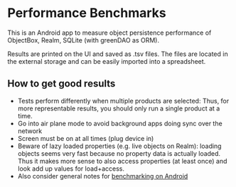 Performance Benchmarks
======================
This is an Android app to measure object persistence performance of ObjectBox, Realm, SQLite (with greenDAO as ORM).

Results are printed on the UI and saved as .tsv files.
The files are located in the external storage and can be easily imported into a spreadsheet.

How to get good results
-----------------------
* Tests perform differently when multiple products are selected: 
    Thus, for more representable results, you should only run a single product at a time.
* Go into air plane mode to avoid background apps doing sync over the network 
* Screen must be on at all times (plug device in)
* Beware of lazy loaded properties (e.g. live objects on Realm):
    loading objects seems very fast because no property data is actually loaded.
    Thus it makes more sense to also access properties (at least once) and look add up values for load+access.
* Also consider general notes for [benchmarking on Android](http://greenrobot.org/android/benchmarking-on-android/)